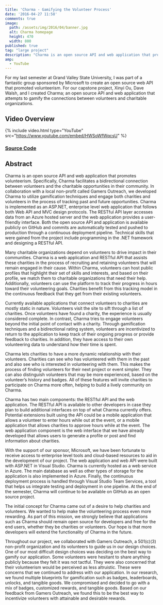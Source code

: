 ```yaml
---
title: 'Charma - Gamifying the Volunteer Process'
date: '2016-04-27 11:58'
comments: true
image:
  path: /assets/img/2016/04/banner.jpg
  alt: Charma homepage
  height: 470
  width: 800
published: true
tag: "large project"
description: "Charma is an open source API and web application that promotes volunteerism. It was produced by Grand Valley State University and sponsored by Microsoft."
amp:
  - YouTube
---
```


For my last semester at Grand Valley State University, I was part of a fantastic group sponsored by Microsoft to create an open source web API that promoted volunteerism. For our capstone project, Xinyi Ou, Dave Walsh, and I created Charma; an open source API and web application that attempts to gamify the connections between volunteers and charitable organizations.

## Video Overview

{% include video.html
  type="YouTube"
  src="https://www.youtube.com/embed/HWSoWfWqcsU"
%}

### [Source Code](https://github.com/aav7fl/GVSU-capstone-project)

## Abstract

Charma is an open source API and web application that promotes volunteerism. Specifically, Charma facilitates a bidirectional connection between volunteers and the charitable opportunities in their community. In collaboration with a local non-profit called Gamers Outreach, we developed Charma to utilize gamification techniques and engage both charities and volunteers in the process of tracking past and future opportunities. Charma is implemented as an ASP.NET, enterprise level web application that follows both Web API and MVC design protocols. The RESTful API layer accesses data from an Azure hosted server and the web application provides a user-friendly interface. Both the open source API and application is available publicly on GitHub and commits are automatically tested and pushed to production through a continuous deployment pipeline. Technical skills that were gained from the project include programming in the .NET framework and designing a RESTful API.

Many charitable organizations depend on volunteers to drive impact in their communities. Charma is a web application and RESTful API that assists these charities in the process of recruiting and retaining volunteers that will remain engaged in their cause. Within Charma, volunteers can host public profiles that highlight their set of skills and interests, and based on their profile, we match them to charitable organizations that need their help. Additionally, volunteers can use the platform to track their progress in hours toward their volunteering goals. Charities benefit from this tracking model in the continuous feedback that they get from their existing volunteers.

Currently available applications that connect volunteers to charities are mostly static in nature. Volunteers visit the site to sift through a list of charities. Once volunteers have found a charity, the experience is usually considered complete. In contrast, Charma tries to engage volunteers beyond the initial point of contact with a charity. Through gamification techniques and a bidirectional rating system, volunteers are incentivized to return to the application to keep track of their ongoing progress or provide feedback to charities. In addition, they have access to their own volunteering data to understand how their time is spent.

Charma lets charities to have a more dynamic relationship with their volunteers. Charities can see who has volunteered with them in the past and also see who is interested in volunteering with them. This makes the process of finding volunteers for their next project or event simpler. They can also distinguish volunteers that may be more experienced, based on the volunteer’s history and badges. All of these features will invite charities to participate on Charma more often, helping to build a lively community on Charma.

Charma has two main components: the RESTful API and the web application. The RESTful API is available to other developers in case they plan to build additional interfaces on top of what Charma currently offers. Potential extensions built using the API could be a mobile application that allows a volunteer to enter hours while out at the event, or a mobile application that allows charities to approve hours while at the event. The web application component is the web interface that we have already developed that allows users to generate a profile or post and find information about charities.

With the support of our sponsor, Microsoft, we have been fortunate to receive access to enterprise level tools and cloud-based resources to aid in the development of our project. The web application and web API were built with ASP.NET in Visual Studio. Charma is currently hosted as a web service in Azure. The main database as well as other types of storage for the application is also implemented in Azure. Finally, the continuous deployment process is handled through Visual Studio Team Services, a tool that helps us integrate testing and deployment in one pipeline. At the end of the semester, Charma will continue to be available on GitHub as an open source project.

The initial concept for Charma came out of a desire to help charities and volunteers. We wanted to help make the volunteering process even more rewarding. As part of this mission, we strongly believe that applications such as Charma should remain open source for developers and free for the end users, whether they be charities or volunteers. Our hope is that more developers will extend the functionality of Charma in the future.

Throughout our project, we collaborated with Gamers Outreach, a 501(c)(3) non-profit organization and its volunteers to guide us in our design choices. One of our most difficult design choices was deciding on the best way to gamify our application. Some volunteers were hesitant to share anything publicly because they felt it was not tactful. They were also concerned that their volunteerism would be perceived as less altruistic. These were concerns that we continued to address with our application. In our research, we found multiple blueprints for gamification such as badges, leaderboards, unlocks, and tangible goods. We compromised and decided to go with a mix of badges, customized rewards, and tangible goods. Based on our feedback from Gamers Outreach, we found this to be the best way to incentivize volunteers with attainable and desirable rewards.
